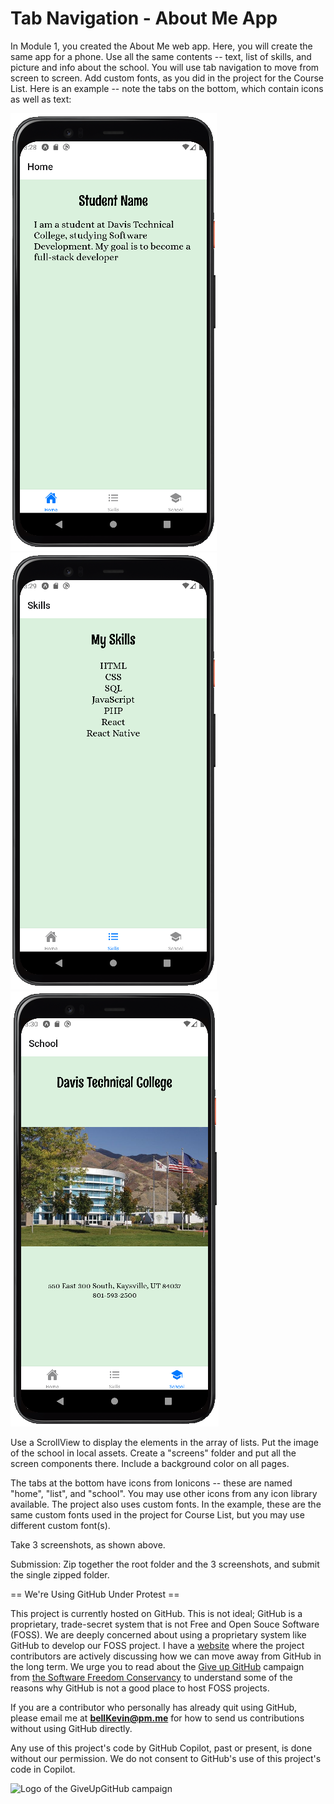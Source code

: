 # Tab Navigation - About Me App

In Module 1, you created the About Me web app. Here, you will create the same app for a phone. Use all the same contents -- text, list of skills, and picture and info about the school. You will use tab navigation to move from screen to screen. Add custom fonts, as you did in the project for the Course List. Here is an example -- note the tabs on the bottom, which contain icons as well as text:

![tab-1.PNG](https://github.com/bell-kevin/aboutMeAppTabNavigation/blob/main/pics/tab-1.PNG)     ![tab-2.PNG](https://github.com/bell-kevin/aboutMeAppTabNavigation/blob/main/pics/tab-2.PNG)     ![tab-3.PNG](https://github.com/bell-kevin/aboutMeAppTabNavigation/blob/main/pics/tab-3.PNG)

 

Use a ScrollView to display the elements in the array of lists. Put the image of the school in local assets. Create a "screens" folder and put all the screen components there. Include a background color on all pages.

The tabs at the bottom have icons from Ionicons -- these are named "home", "list", and "school". You may use other icons from any icon library available. The project also uses custom fonts. In the example, these are the same custom fonts used in the project for Course List, but you may use different custom font(s).

 

Take 3 screenshots, as shown above.

Submission: Zip together the root folder and the 3 screenshots, and submit the single zipped folder.

== We're Using GitHub Under Protest ==

This project is currently hosted on GitHub.  This is not ideal; GitHub is a
proprietary, trade-secret system that is not Free and Open Souce Software
(FOSS).  We are deeply concerned about using a proprietary system like GitHub
to develop our FOSS project. I have a [website](https://bellKevin.me) where the
project contributors are actively discussing how we can move away from GitHub
in the long term.  We urge you to read about the [Give up GitHub](https://GiveUpGitHub.org) campaign 
from [the Software Freedom Conservancy](https://sfconservancy.org) to understand some of the reasons why GitHub is not 
a good place to host FOSS projects.

If you are a contributor who personally has already quit using GitHub, please
email me at **bellKevin@pm.me** for how to send us contributions without
using GitHub directly.

Any use of this project's code by GitHub Copilot, past or present, is done
without our permission.  We do not consent to GitHub's use of this project's
code in Copilot.

![Logo of the GiveUpGitHub campaign](https://sfconservancy.org/img/GiveUpGitHub.png)
